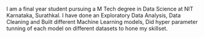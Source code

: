 I am a final year student pursuing a M Tech degree in Data Science at NIT Karnataka, Surathkal. I have done an Exploratory Data Analysis, Data Cleaning and Built different Machine Learning models, Did hyper parameter tunning of each model on different datasets to hone my skillset.
